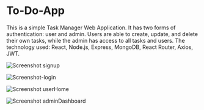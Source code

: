 # To-Do-App
 
This is a simple Task Manager Web Application. It has two forms of authentication: user and admin. Users are able to create, update, and delete their own tasks, while the admin has access to all tasks and users.
The technology used: React, Node.js, Express, MongoDB, React Router, Axios, JWT.

![Screenshot signup](https://github.com/Najadaa/To-Do-App/assets/150595205/1ae72d99-5743-41b4-bb4d-3bac78e5e573)

![Screenshot-login](https://github.com/Najadaa/To-Do-App/assets/150595205/80994b82-2bd6-454a-a7a1-66be81255846)

![Screenshot userHome](https://github.com/Najadaa/To-Do-App/assets/150595205/ad86e066-7726-4129-b62d-459f6c7ca8d2)

![Screenshot adminDashboard](https://github.com/Najadaa/To-Do-App/assets/150595205/df9efa48-b782-47d2-8b7c-f94091ac0f6c)
